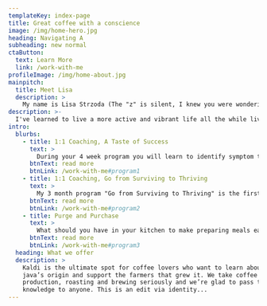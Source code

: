 ```yaml
---
templateKey: index-page
title: Great coffee with a conscience
image: /img/home-hero.jpg
heading: Navigating A
subheading: new normal
ctaButton:
  text: Learn More
  link: /work-with-me
profileImage: /img/home-about.jpg
mainpitch:
  title: Meet Lisa
  description: >
    My name is Lisa Strzoda (The "z" is silent, I knew you were wondering how to say it!) and I'm an AFPA Holistic Nutritionist, owner of LS Wellness, LLC, Wellness Director of LIVEFIT WITH LUPUS and Vice President of the NCA-Quad Cities Celiac Group.
description: >-
  I've learned to live a more active and vibrant life all the while living with three autoimmune diseases. I became passionate about my work when I began healing myself with whole food nutrition and healthy lifestyle changes and I can help you do the same.
intro:
  blurbs:
    - title: 1:1 Coaching, A Taste of Success
      text: >
        During your 4 week program you will learn to identify symptom triggers and how to implement a food plan and various lifestyle changes.
      btnText: read more
      btnLink: /work-with-me#program1
    - title: 1:1 Coaching, Go from Surviving to Thriving
      text: >
        My 3 month program "Go from Surviving to Thriving" is the first step on this journey to regain your health.
      btnText: read more
      btnLink: /work-with-me#program2
    - title: Purge and Purchase
      text: >
        What should you have in your kitchen to make preparing meals easier? What do you have to get rid of to help you stay on the road to success? What can be better than having help purging your kitchen cabinets and fridge with someone who will guide you through the process and then will teach you how to shop?
      btnText: read more
      btnLink: /work-with-me#program3
  heading: What we offer
  description: >
    Kaldi is the ultimate spot for coffee lovers who want to learn about their
    java’s origin and support the farmers that grew it. We take coffee
    production, roasting and brewing seriously and we’re glad to pass that
    knowledge to anyone. This is an edit via identity...
---
```

